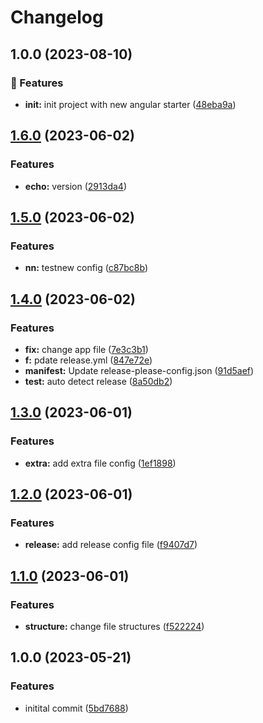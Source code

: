 # Changelog

## 1.0.0 (2023-08-10)


### 🚀 Features

* **init:** init project with new angular starter ([48eba9a](https://github.com/mohamedDev/front-release/commit/48eba9a6a5dbfbe1ab70c318be65403e78c92e7c))

## [1.6.0](https://github.com/mohamedDev/release/compare/v1.5.0...v1.6.0) (2023-06-02)


### Features

* **echo:** version ([2913da4](https://github.com/mohamedDev/release/commit/2913da45ee2bb27f7a89c96cb5f1a1f4775be6b7))

## [1.5.0](https://github.com/mohamedDev/release/compare/v1.4.0...v1.5.0) (2023-06-02)


### Features

* **nn:** testnew config ([c87bc8b](https://github.com/mohamedDev/release/commit/c87bc8baefa8fa2b67e96dabeb9fa78cda943112))

## [1.4.0](https://github.com/mohamedDev/release/compare/v1.3.0...v1.4.0) (2023-06-02)


### Features

* **fix:** change app file ([7e3c3b1](https://github.com/mohamedDev/release/commit/7e3c3b14d5bf7460159cedf4dc589572a4524013))
* **f:** pdate release.yml ([847e72e](https://github.com/mohamedDev/release/commit/847e72e15c8ced403f9860c24a8fad4f4c47f43c))
* **manifest:** Update release-please-config.json ([91d5aef](https://github.com/mohamedDev/release/commit/91d5aef1da0ca09e9e60dca4a59d0ad96602d48d))
* **test:** auto detect release ([8a50db2](https://github.com/mohamedDev/release/commit/8a50db20dde148b7598d16df816c9ae82e55ee71))

## [1.3.0](https://github.com/mohamedDev/release/compare/v1.2.0...v1.3.0) (2023-06-01)


### Features

* **extra:** add extra file config ([1ef1898](https://github.com/mohamedDev/release/commit/1ef189876afeedda2b02c0489c439704e8ae7802))

## [1.2.0](https://github.com/mohamedDev/release/compare/v1.1.0...v1.2.0) (2023-06-01)


### Features

* **release:** add release config file ([f9407d7](https://github.com/mohamedDev/release/commit/f9407d743cd5ad456ffa5807b6646e51e60c43a1))

## [1.1.0](https://github.com/mohamedDev/release/compare/v1.0.0...v1.1.0) (2023-06-01)


### Features

* **structure:** change file structures ([f522224](https://github.com/mohamedDev/release/commit/f522224fbcfd78a8678fb274bd38fada6cf0aa90))

## 1.0.0 (2023-05-21)


### Features

* initital commit ([5bd7688](https://github.com/mohamedDev/release/commit/5bd7688aa9b81e83cfcca35df2f67c358f95d150))
